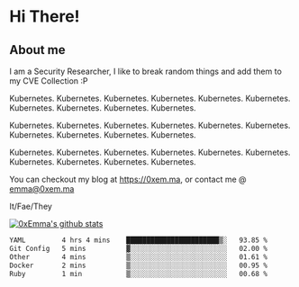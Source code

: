 # Hi There!

## About me
I am a Security Researcher, I like to break random things and add them to my CVE Collection :P 

Kubernetes. Kubernetes. Kubernetes. Kubernetes. Kubernetes. Kubernetes. Kubernetes. Kubernetes. Kubernetes. Kubernetes.

Kubernetes. Kubernetes. Kubernetes. Kubernetes. Kubernetes. Kubernetes. Kubernetes. Kubernetes. Kubernetes. Kubernetes.

Kubernetes. Kubernetes. Kubernetes. Kubernetes. Kubernetes. Kubernetes. Kubernetes. Kubernetes. Kubernetes. Kubernetes.

You can checkout my blog at https://0xem.ma, or contact me @ [emma@0xem.ma](mailto:emma@0xem.ma)

It/Fae/They

[![0xEmma's github stats](https://github-readme-stats.vercel.app/api?username=0xEmma&count_private=true&show_icons=true&theme=gruvbox)](https://github.com/0xEmma)
<!--START_SECTION:waka-->

```txt
YAML         4 hrs 4 mins    ███████████████████████▒░   93.85 %
Git Config   5 mins          ▓░░░░░░░░░░░░░░░░░░░░░░░░   02.00 %
Other        4 mins          ▒░░░░░░░░░░░░░░░░░░░░░░░░   01.61 %
Docker       2 mins          ▒░░░░░░░░░░░░░░░░░░░░░░░░   00.95 %
Ruby         1 min           ▒░░░░░░░░░░░░░░░░░░░░░░░░   00.68 %
```

<!--END_SECTION:waka-->
